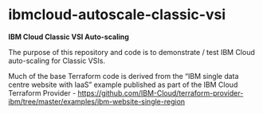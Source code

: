 # ibmcloud-autoscale-classic-vsi
**IBM Cloud Classic VSI Auto-scaling**

The purpose of this repository and code is to demonstrate / test IBM Cloud auto-scaling for Classic VSIs. 



Much of the base Terraform code is derived from the “IBM single data centre website with IaaS” example published as part of the IBM Cloud Terraform Provider - https://github.com/IBM-Cloud/terraform-provider-ibm/tree/master/examples/ibm-website-single-region